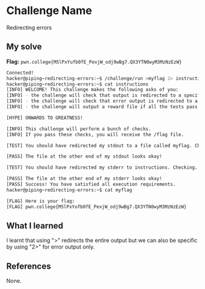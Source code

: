 # Challenge Name
Redirecting errors

## My solve
**Flag:** `pwn.college{M5lPxYufb0fE_PexjW_odj9wBg7.QX3YTN0wyM3MzNzEzW}`

```bash
Connected!
hacker@piping~redirecting-errors:~$ /challenge/run >myflag 2> instructions
hacker@piping~redirecting-errors:~$ cat instructions
[INFO] WELCOME! This challenge makes the following asks of you:
[INFO] - the challenge will check that output is redirected to a specific file path : myflag
[INFO] - the challenge will check that error output is redirected to a specific file path : instructions
[INFO] - the challenge will output a reward file if all the tests pass : /flag

[HYPE] ONWARDS TO GREATNESS!

[INFO] This challenge will perform a bunch of checks.
[INFO] If you pass these checks, you will receive the /flag file.

[TEST] You should have redirected my stdout to a file called myflag. Checking...

[PASS] The file at the other end of my stdout looks okay!

[TEST] You should have redirected my stderr to instructions. Checking...

[PASS] The file at the other end of my stderr looks okay!
[PASS] Success! You have satisfied all execution requirements.
hacker@piping~redirecting-errors:~$ cat myflag

[FLAG] Here is your flag:
[FLAG] pwn.college{M5lPxYufb0fE_PexjW_odj9wBg7.QX3YTN0wyM3MzNzEzW}
```

## What I learned
I learnt that using ">" redirects the entire output but we can also be specific by using "2>" for error output only.

## References 
None.
